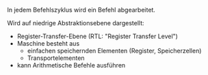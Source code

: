 In jedem Befehlszyklus wird ein Befehl abgearbeitet.

Wird auf niedrige Abstraktionsebene dargestellt:
- Register-Transfer-Ebene (RTL: "Register Transfer Level")
- Maschine besteht aus
	- einfachen speichernden Elementen (Register, Speicherzellen)
	- Transportelementen
- kann Arithmetische Befehle ausführen